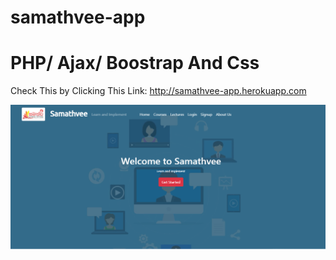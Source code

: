 # samathvee-app

# PHP/ Ajax/ Boostrap And Css

Check This by Clicking This Link: http://samathvee-app.herokuapp.com

![alt text](https://github.com/Uhasith/samathvee-app/blob/main/samathvee.png?raw=true)

